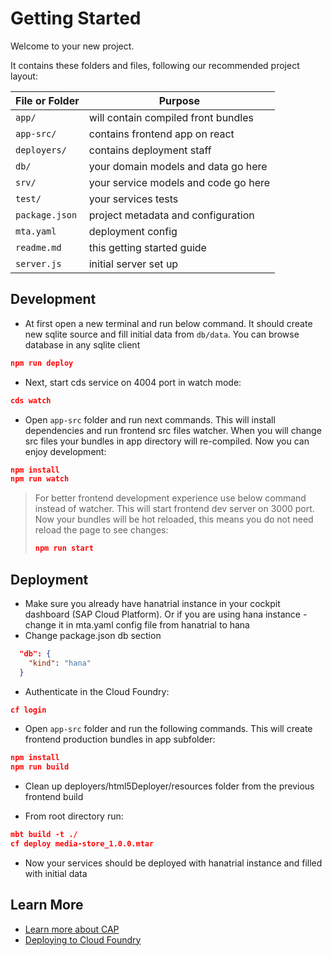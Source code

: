 # Getting Started

Welcome to your new project.

It contains these folders and files, following our recommended project layout:

| File or Folder | Purpose                              |
| -------------- | ------------------------------------ |
| `app/`         | will contain compiled front bundles  |
| `app-src/`     | contains frontend app on react       |
| `deployers/`   | contains deployment staff            |
| `db/`          | your domain models and data go here  |
| `srv/`         | your service models and code go here |
| `test/`        | your services tests                  |
| `package.json` | project metadata and configuration   |
| `mta.yaml`     | deployment config                    |
| `readme.md`    | this getting started guide           |
| `server.js`    | initial server set up                |

## Development

- At first open a new terminal and run below command. It should create new sqlite source and fill initial data from `db/data`. You can browse database in any sqlite client

```json
npm run deploy
```

- Next, start cds service on 4004 port in watch mode:

```json
cds watch
```

- Open `app-src` folder and run next commands. This will install dependencies and run frontend src files watcher. When you will change src files your bundles in app directory will re-compiled. Now you can enjoy development:

```json
npm install
npm run watch
```

> For better frontend development experience use below command instead of watcher. This will start frontend dev server on 3000 port. Now your bundles will be hot reloaded, this means you do not need reload the page to see changes:
>
> ```json
> npm run start
> ```

## Deployment

- Make sure you already have hanatrial instance in your cockpit dashboard (SAP Cloud Platform).
  Or if you are using hana instance - change it in mta.yaml config file from hanatrial to hana
- Change package.json db section

```json
  "db": {
    "kind": "hana"
  }
```

- Authenticate in the Cloud Foundry:

```json
cf login
```

- Open `app-src` folder and run the following commands. This will create frontend production bundles in app subfolder:

```json
npm install
npm run build
```

- Clean up deployers/html5Deployer/resources folder from the previous frontend build

- From root directory run:

```json
mbt build -t ./
cf deploy media-store_1.0.0.mtar
```

- Now your services should be deployed with hanatrial instance and filled with initial data

## Learn More

- [Learn more about CAP](https://cap.cloud.sap/docs/get-started/)
- [Deploying to Cloud Foundry](https://cap.cloud.sap/docs/advanced/deploy-to-cloud)
